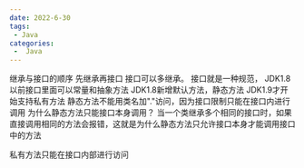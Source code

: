 ```yaml
---
date: 2022-6-30
tags:
 - Java
categories:
 -  Java
---
```




继承与接口的顺序
先继承再接口
接口可以多继承。
接口就是一种规范，
JDK1.8以前接口里面可以常量和抽象方法
JDK1.8新增默认方法，静态方法
JDK1.9才开始支持私有方法
静态方法不能用类名加"."访问，因为接口限制只能在接口内进行调用
为什么静态方法只能接口本身调用？
当一个类继承多个相同的接口时，如果直接调用相同的方法会报错，这就是为什么静态方法只允许接口本身才能调用接口中的方法


私有方法只能在接口内部进行访问

